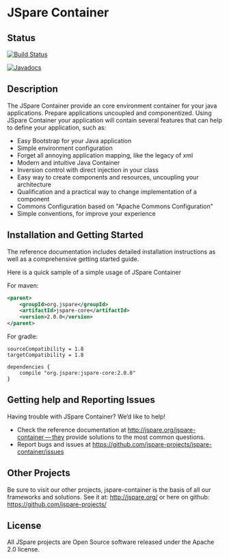 # JSpare Container

## Status

[![Build Status](https://travis-ci.org/jspare-projects/jspare-container.svg?branch=master)](https://travis-ci.org/jspare-projects/jspare-container)

[![Javadocs](http://www.javadoc.io/badge/org.jspare/jspare-core.svg)](http://www.javadoc.io/doc/org.jspare/jspare-core)

## Description

The JSpare Container provide an core environment container for your java applications. Prepare applications uncoupled and componentized. Using JSpare Container your application will contain several features that can help to define your application, such as:

* Easy Bootstrap for your Java application
* Simple environment configuration
* Forget all annoying application mapping, like the legacy of xml
* Modern and intuitive Java Container
* Inversion control with direct injection in your class
* Easy way to create components and resources, uncoupling your architecture
* Qualification and a practical way to change implementation of a component
* Commons Configuration based on "Apache Commons Configuration"
* Simple conventions, for improve your experience

## Installation and Getting Started

The reference documentation includes detailed installation instructions as well as a comprehensive getting started guide.

Here is a quick sample of a simple usage of JSpare Container

For maven:

```xml
<parent>
	<groupId>org.jspare</groupId>
	<artifactId>jspare-core</artifactId>
	<version>2.0.0</version>
</parent>
```

For gradle:

```
sourceCompatibility = 1.8
targetCompatibility = 1.8

dependencies {
    compile "org.jspare:jspare-core:2.0.0"
}
```


## Getting help and Reporting Issues

Having trouble with JSpare Container? We’d like to help!

* Check the reference documentation at http://jspare.org/jspare-container — they provide solutions to the most common questions.
* Report bugs and issues at https://github.com/jspare-projects/jspare-container/issues

## Other Projects

Be sure to visit our other projects, jspare-container is the basis of all our frameworks and solutions. See it at: http://jspare.org/ or here on github: https://github.com/jspare-projects/

## License

All JSpare projects are Open Source software released under the Apache 2.0 license.
